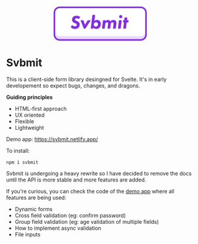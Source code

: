 <p align="center"><img src="./graphics/svbmit-logo.svg" width="250"></p>

# Svbmit

This is a client-side form library desingned for Svelte. It's in early developement so expect bugs, changes, and dragons.

**Guiding principles**
* HTML-first approach
* UX oriented
* Flexible
* Lightweight

Demo app: https://svbmit.netlify.app/

To install:

```
npm i svbmit
```

Svbmit is undergoing a heavy rewrite so I have decided to remove the docs until the API is more stable and more features are added.

If you're curious, you can check the code of the [demo app](demo-app/src/components) where all features are being used:

* Dynamic forms
* Cross field validation (eg: confirm password)
* Group field validation (eg: age validation of multiple fields)
* How to implement async validation
* File inputs